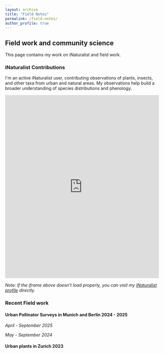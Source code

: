 ```yaml
---
layout: archive
title: "Field Notes"
permalink: /field-notes/
author_profile: true
---
```


## Field work and community science

This page contains my work on iNaturalist and field work.

### iNaturalist Contributions

I'm an active iNaturalist user, contributing observations of plants, insects, and other taxa from urban and natural areas. My observations help build a broader understanding of species distributions and phenology.

<iframe src="https://www.inaturalist.org/people/965737" width="100%" height="600px" frameborder="0"></iframe>

*Note: If the iframe above doesn't load properly, you can visit my [iNaturalist profile](https://www.inaturalist.org/people/965737) directly.*

### Recent Field work

#### Urban Pollinator Surveys in Munich and Berlin 2024 - 2025
*April - September 2025*


*May - September 2024*

#### Urban plants in Zurich 2023



